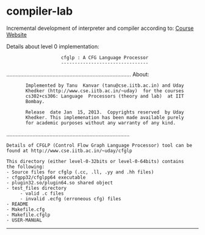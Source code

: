 compiler-lab
============

Incremental development of interpreter and compiler according to: [Course Website](http://www.cse.iitb.ac.in/~uday/cfglp/)

Details about level 0 implementation:


                        cfglp : A CFG Language Processor
                        --------------------------------

.................................................................................
           About:

           Implemented by Tanu  Kanvar (tanu@cse.iitb.ac.in) and Uday
           Khedker (http://www.cse.iitb.ac.in/~uday)  for the courses
           cs302+cs306: Language  Processors (theory and lab)  at IIT
           Bombay.

           Release  date Jan  15, 2013.  Copyrights reserved  by Uday
           Khedker. This implemenation has been made available purely
           for academic purposes without any warranty of any kind.
................................................................................

    Details of CFGLP (Control Flow Graph Language Processor) tool can be
    found at http://www.cse.iitb.ac.in/~uday/cfglp

    This directory (either level-0-32bits or level-0-64bits) contains 
    the following:
    - Source files for cfglp (.cc, .ll, .yy and .hh files)
    - cfgpp32/cfglpp64 executable
    - plugin32.so/plugin64.so shared object
    - test_files directory
         - valid .c files
         - invalid .ecfg (erroneous cfg) files
    - README
    - Makefile.cfg
    - Makefile.cfglp
    - USER-MANUAL

------------------------------------------------------------------------ 

